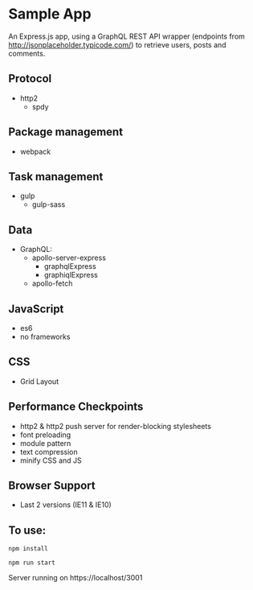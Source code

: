 # Sample App
An Express.js app, using a GraphQL REST API wrapper (endpoints from http://jsonplaceholder.typicode.com/) to retrieve users, posts and comments.

## Protocol
- http2
  - spdy
## Package management
- webpack
## Task management
- gulp 
  - gulp-sass
## Data
- GraphQL: 
  - apollo-server-express 
    - graphqlExpress
    - graphiqlExpress
  - apollo-fetch
## JavaScript
- es6
- no frameworks
## CSS
- Grid Layout
## Performance Checkpoints
- http2 & http2 push server for render-blocking stylesheets
- font preloading
- module pattern
- text compression
- minify CSS and JS
## Browser Support
- Last 2 versions (IE11 & IE10)

## To use:

`npm install`

`npm run start`

Server running on https://localhost/3001
